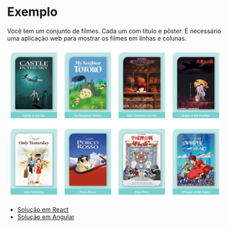 # Exemplo

Você tem um conjunto de filmes. Cada um com título e pôster. É necessário uma aplicação web para mostrar os filmes em linhas e colunas.

![Filmes](./images/movies.png "Filmes")

* [Solução em React](./react-example/)
* [Solução em Angular](./angular-example/)
